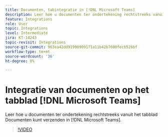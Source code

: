```yaml
---
title: Documenten, tabintegratie in [!DNL Microsoft Teams]
description: Leer hoe u documenten ter ondertekening rechtstreeks vanuit het tabblad Documenten kunt verzenden in [!DNL Microsoft Teams]
feature: Integrations
role: User
topic: Integrations
level: Intermediate
jira: KT-14243
topic-revisit: Integrations
source-git-commit: 963ea42dd91990909171a11b42b7600fecb526bf
workflow-type: tm+mt
source-wordcount: '36'
ht-degree: 0%

---
```


# Integratie van documenten op het tabblad [!DNL Microsoft Teams]

Leer hoe u documenten ter ondertekening rechtstreeks vanuit het tabblad Documenten kunt verzenden in [!DNL Microsoft Teams].

>[!VIDEO](https://video.tv.adobe.com/v/3425477?quality=12&learn=on&hidetitle=true)
